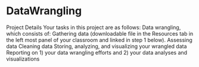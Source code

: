 # DataWrangling
Project Details  Your tasks in this project are as follows:      Data wrangling, which consists of:         Gathering data (downloadable file in the Resources tab in the left most panel of your classroom and linked in step 1 below).         Assessing data         Cleaning data     Storing, analyzing, and visualizing your wrangled data     Reporting on 1) your data wrangling efforts and 2) your data analyses and visualizations
